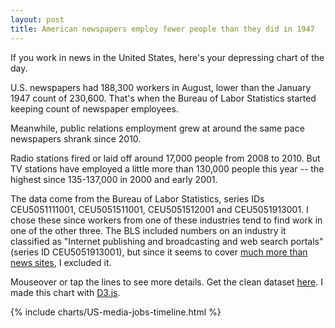 ```yaml
---
layout: post
title: American newspapers employ fewer people than they did in 1947
---
```


If you work in news in the United States, here's your depressing chart of the day. 

U.S. newspapers had 188,300 workers in August, lower than the January 1947 count of 230,600. That's when the Bureau of Labor Statistics started keeping count of newspaper employees. 

Meanwhile, public relations employment grew at around the same pace newspapers shrank since 2010. 

Radio stations fired or laid off around 17,000 people from 2008 to 2010. But TV stations have employed a little more than 130,000 people this year -- the highest since 135-137,000 in 2000 and early 2001.

The data come from the Bureau of Labor Statistics, series IDs CEU5051111001, CEU5051511001, CEU5051512001 and CEU5051913001. I chose these since workers from one of these industries tend to find work in one of the other three. The BLS included numbers on an industry it classified as "Internet publishing and broadcasting and web search portals" (series ID CEU5051913001), but since it seems to cover [much more than news sites](http://businessdatacodes.com/naics/code-519130-internet-publishing-and-broadcasting-and-web-search-portals), I excluded it.

Mouseover or tap the lines to see more details. Get the clean dataset [here]({{site.baseurl}}/public/datasets/MediaJobNumbersUSA.csv). I made this chart with [D3.js](http://d3js.org/).

{% include charts/US-media-jobs-timeline.html %}

